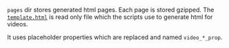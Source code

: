`pages` dir stores generated html pages. Each page is stored gzipped. The [`template.html`](template.html) is read only file which the scripts use to generate html for videos.

It uses placeholder properties which are replaced and named `video_*_prop`.
